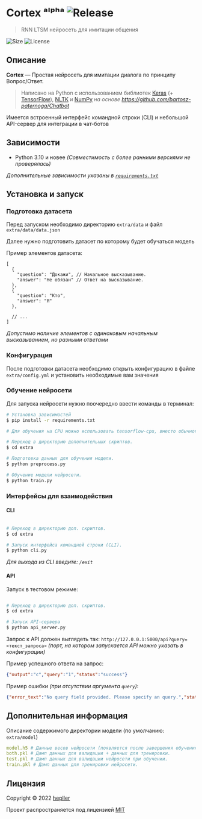 # Cortex ᵃˡᵖʰᵃ ![Release](https://img.shields.io/github/v/release/hepller/cortex)

> RNN LTSM нейросеть для имитации общения

![Size](https://img.shields.io/github/repo-size/hepller/cortex)
![License](https://img.shields.io/github/license/hepller/cortex)

## Описание

__Cortex__ — Простая нейросеть для имитации диалога по принципу Вопрос/Ответ.

> Написано на Python с использованием библиотек [Keras](https://keras.io/) (+ [TensorFlow](https://www.tensorflow.org/)), [NLTK](https://www.nltk.org/) и [NumPy](https://numpy.org/) _на основе https://github.com/bartosz-paternoga/Chatbot_

Имеется встроенный интерфейс командной строки (CLI) и небольшой API-сервер для интеграции в чат-ботов

## Зависимости

- Python 3.10 и новее _(Совместимость с более ранними версиями не проверялась)_

_Дополнительные зависимости указаны в [`requirements.txt`](requirements.txt)_

## Установка и запуск

### Подготовка датасета

Перед запуском необходимо директорию `extra/data` и файл `extra/data/data.json`

Далее нужно подготовить датасет  по которому будет обучаться модель

Пример элементов датасета:

```json5
[
  {
    "question": "Докажи", // Начальное высказывание.
    "answer": "Не обязан" // Ответ на высказывание.
  },
  {
    "question": "Кто",
    "answer": "Я"
  },
  
  // ...
]
```

_Допустимо наличие элементов с одинаковым начальным высказыванием, но разными ответами_

### Конфигурация

После подготовки датасета необходимо открыть конфигурацию в файле `extra/config.yml` и установить необходимые вам значения

### Обучение нейросети

Для запуска нейросети нужно поочередно ввести команды в терминал:

```bash
# Установка зависимостей
$ pip install -r requirements.txt

# Для обучения на CPU можно использовать tensorflow-cpu, вместо обычного tensorflow.

# Переход в директорию дополнительных скриптов.
$ cd extra

# Подготовка данных для обучения модели.
$ python preprocess.py

# Обучение модели нейросети.
$ python train.py
```

### Интерфейсы для взаимодействия

#### CLI

```bash

# Переход в директорию доп. скриптов.
$ cd extra

# Запуск интерфейса командной строки (CLI).
$ python cli.py
```

_Для выхода из CLI введите: `/exit`_

#### API

Запуск в тестовом режиме:

```bash

# Переход в директорию доп. скриптов.
$ cd extra

# Запуск API-сервера
$ python api_server.py
```

Запрос к API должен выглядеть так: `http://127.0.0.1:5000/api?query=<текст_запроса>` _(порт, на котором запускается API можно указать в конфигурации)_

Пример успешного ответа на запрос:

```json
{"output":"с","query":"1","status":"success"}
```

Пример ошибки _(при отсутствии аргумента `query`)_:

```json
{"error_text":"No query field provided. Please specify an query.","status":"error"}
```

## Дополнительная информация

Описание содержимого директории модели (по умолчанию: `extra/model`)

```yaml
model.h5 # Данные весов нейросети (появляется после завершения обучения).
both.pkl # Дамп данных для валидации + данных для тренировки.
test.pkl # Дамп данных для валидации нейросети при обучении.
train.pkl # Дамп данных для тренировки нейросети.
```

## Лицензия

Copyright © 2022 [hepller](https://github.com/hepller)

Проект распространяется под лицензией [MIT](license)
